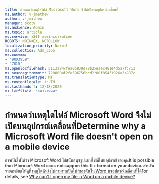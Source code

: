 ```yaml
---
title: กำหนดว่าเหตุใดไฟล์ Microsoft Word จึงไม่เปิดบนอุปกรณ์เคลื่อนที่
ms.author: v-jmathew
author: v-jmathew
manager: scotv
ms.audience: Admin
ms.topic: article
ms.service: o365-administration
ROBOTS: NOINDEX, NOFOLLOW
localization_priority: Normal
ms.collection: Adm_O365
ms.custom:
- "9003959"
- "7015"
ms.openlocfilehash: 5113a847fea0b839d78b25eaec481e4d5a7fc713
ms.sourcegitcommit: 728800af2fe596756bcd2280f85451926a3e987c
ms.translationtype: MT
ms.contentlocale: th-TH
ms.lasthandoff: 12/18/2020
ms.locfileid: "49721999"
---
```

# <a name="determine-why-a-microsoft-word-file-doesnt-open-on-a-mobile-device"></a><span data-ttu-id="82773-102">กำหนดว่าเหตุใดไฟล์ Microsoft Word จึงไม่เปิดบนอุปกรณ์เคลื่อนที่</span><span class="sxs-lookup"><span data-stu-id="82773-102">Determine why a Microsoft Word file doesn't open on a mobile device</span></span>

<span data-ttu-id="82773-103">อาจเป็นไปได้ว่า Microsoft Word ไม่สนับสนุนรูปแบบไฟล์นี้บนอุปกรณ์ของคุณ</span><span class="sxs-lookup"><span data-stu-id="82773-103">It is possible that Microsoft Word does not support this file format on your device.</span></span> <span data-ttu-id="82773-104">สำหรับรายละเอียดให้ดูที่ [เหตุใดฉันจึงไม่สามารถเปิดไฟล์ของฉันใน Word บนอุปกรณ์เคลื่อนที่ได้](https://go.microsoft.com/fwlink/?linkid=2135663)</span><span class="sxs-lookup"><span data-stu-id="82773-104">For details, see [Why can't I open my file in Word on a mobile device?](https://go.microsoft.com/fwlink/?linkid=2135663)</span></span>
